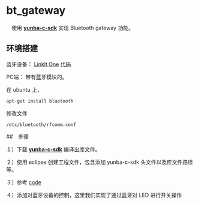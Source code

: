 # bt_gateway

　使用 [**yunba-c-sdk**](https://github.com/yunba/yunba-c-sdk.git) 实现 Bluetooth gateway 功能。
　
## 环境搭建
  
蓝牙设备：
[Linklt One](http://www.seeedstudio.com/wiki/LinkIt_ONE%E5%BC%80%E5%8F%91%E6%9D%BF)
[代码](https://github.com/alexbank/bt_demo.git)

PC端：
带有蓝牙模块的。

在 ubuntu 上，
```bash
apt-get install bluetooth
```

修改文件　

```
/etc/bluetooth/rfcomm.conf
```

##　步骤

１）下载 [**yunba-c-sdk**](https://github.com/yunba/yunba-c-sdk.git) 编译出库文件。

２）使用 eclipse 创建工程文件，包含添加 yunba-c-sdk 头文件以及库文件路径等。

３）参考 [code](https://github.com/yunba/yunba-c-sdk/blob/master/src/samples/stdinpub_present.c)

４）添加对蓝牙设备的控制，这里我们实现了通过蓝牙对 LED 进行开关操作

